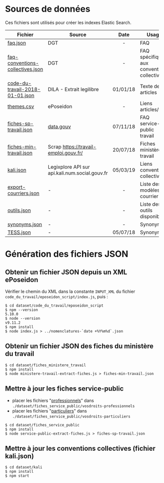 # Sources de données

Ces fichiers sont utilisés pour créer les indexes Elastic Search.

| Fichier                                                                              | Source                                                                                                                      |   Date   | Usage                                       |
| ------------------------------------------------------------------------------------ | --------------------------------------------------------------------------------------------------------------------------- | :------: | ------------------------------------------- |
| [faq.json](./faq.json)                                                               | DGT                                                                                                                         |    -     | FAQ                                         |
| [faq-conventions-collectives.json](./faq-conventions-collectives.json)               | DGT                                                                                                                         |    -     | FAQ spécifiques aux conventions collectives |
| [code-du-travail-2018-01-01.json](./code-du-travail/code-du-travail-2018-01-01.json) | DILA - Extrait legilibre                                                                                                    | 01/01/18 | Texte des articles                          |
| [themes.csv](./code-du-travail/themes.csv)                                           | ePoseidon                                                                                                                   |    -     | Liens articles/tags                         |
| [fiches-sp-travail.json](./fiches_service_public/fiches-sp-travail.json)             | [data.gouv](https://data.gouv.fr/fr/datasets/service-public-fr-guide-vos-droits-et-demarches-professionnels-entreprises/#_) | 07/11/18 | FAQ service-public travail                  |
| [fiches-min-travail.json](./fiches_ministere_travail/fiches-min-travail.json)        | Scrap https://travail-emploi.gouv.fr/                                                                                       | 20/07/18 | Fiches ministère du travail                 |
| [kali.json](./kali.json)                                                             | Legixplore API sur api.kali.num.social.gouv.fr                                                                              | 05/03/19 | Liens conventions collectives               |
| [export-courriers.json](./export-courriers.json)                                     | -                                                                                                                           |    -     | Liste des modèles de courrier               |
| [outils.json](./outils.json)                                                         | -                                                                                                                           |    -     | Liste des outils disponibles                |
| [synonyms.json](./synonyms.json)                                                     | -                                                                                                                           |    -     | Synonymes                                   |
| [TESS.json](./thesaurus/TESS.json)                                                   | -                                                                                                                           | 05/07/18 | Synonymes                                   |

# Génération des fichiers JSON

## Obtenir un fichier JSON depuis un XML ePoseidon

Vérifier le chemin du XML dans la constante `INPUT_XML` du fichier `code_du_travail/eposeidon_script/index.js`, puis :

```
$ cd dataset/code_du_travail/eposeidon_script
$ npm --version
5.10.0
$ node --version
v9.11.2
$ npm install
$ node index.js > ../nomenclatures-`date +%Y%m%d`.json
```

## Obtenir un fichier JSON des fiches du ministère du travail

```
$ cd dataset/fiches_ministere_travail
$ npm install
$ node ministere-travail-extract-fiches.js > fiches-min-travail.json
```

## Mettre à jour les fiches service-public

- placer les fichiers "[professionnels](https://www.data.gouv.fr/fr/datasets/service-public-fr-guide-vos-droits-et-demarches-professionnels-entreprises/)" dans `./dataset/fiches_service_public/vosdroits-professionnels`
- placer les fichiers "[particuliers](https://www.data.gouv.fr/fr/datasets/service-public-fr-guide-vos-droits-et-demarches-particuliers/)" dans `./dataset/fiches_service_public/vosdroits-particuliers`

```
$ cd dataset/fiches_service_public
$ npm install
$ node service-public-extract-fiches.js > fiches-sp-travail.json
```

## Mettre à jour les conventions collectives (fichier kali.json)

```
$ cd dataset/kali
$ npm install
$ npm start
```
